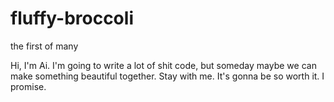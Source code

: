 # fluffy-broccoli
the first of many

Hi, I'm Ai. I'm going to write a lot of shit code, but someday maybe we can make something beautiful together. 
Stay with me. It's gonna be so worth it. I promise.
